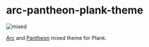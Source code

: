 # arc-pantheon-plank-theme

![mixed](https://cloud.githubusercontent.com/assets/5173607/21075537/22a18f3e-bf58-11e6-97f6-829624e5e2bb.png)

[Arc](https://github.com/horst3180/arc-theme) and [Pantheon](https://launchpad.net/egtk) mixed theme for Plank.
